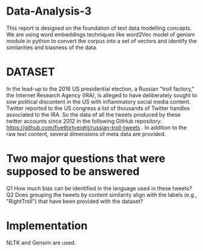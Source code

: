 # Data-Analysis-3
This report is designed on the foundation of text data modelling concepts. We are using word embeddings techniques like word2Vec model of genism module in python to convert the corpus into a set of vectors and identify the similarities and biasness of the data.

# DATASET
In the lead-up to the 2016 US presidential election, a Russian "troll factory," the Internet Research Agency (IRA), is alleged to have deliberately sought to sow political discontent in the US with inflammatory social media content. Twitter reported to the US congress a list of thousands of Twitter handles associated to the IRA. So the data of all the tweets produced by these twitter accounts since 2012 in the following GitHub repository: https://github.com/fivethirtyeight/russian-troll-tweets . In addition to the raw text content, several dimensions of meta data are provided.

# Two major questions that were supposed to be answered
Q1 How much bias can be identified in the language used in these tweets?
Q2 Does grouping the tweets by content similarity align with the labels (e.g., "RightTroll") that have been provided with the dataset?

# Implementation
NLTK and Gensim are used. 
